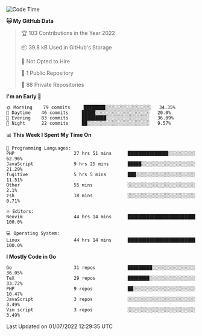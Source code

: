 
<!--START_SECTION:waka-->
![Code Time](http://img.shields.io/badge/Code%20Time-2%2C182%20hrs%203%20mins-blue)

**🐱 My GitHub Data** 

> 🏆 103 Contributions in the Year 2022
 > 
> 📦 39.8 kB Used in GitHub's Storage 
 > 
> 🚫 Not Opted to Hire
 > 
> 📜 1 Public Repository 
 > 
> 🔑 88 Private Repositories  
 > 
**I'm an Early 🐤** 

```text
🌞 Morning    79 commits     ████████░░░░░░░░░░░░░░░░░   34.35% 
🌆 Daytime    46 commits     █████░░░░░░░░░░░░░░░░░░░░   20.0% 
🌃 Evening    83 commits     █████████░░░░░░░░░░░░░░░░   36.09% 
🌙 Night      22 commits     ██░░░░░░░░░░░░░░░░░░░░░░░   9.57%

```


📊 **This Week I Spent My Time On** 

```text
💬 Programming Languages: 
PHP                      27 hrs 51 mins      ███████████████░░░░░░░░░░   62.96% 
JavaScript               9 hrs 25 mins       █████░░░░░░░░░░░░░░░░░░░░   21.29% 
fugitive                 5 hrs 5 mins        ███░░░░░░░░░░░░░░░░░░░░░░   11.51% 
Other                    55 mins             ░░░░░░░░░░░░░░░░░░░░░░░░░   2.1% 
zsh                      18 mins             ░░░░░░░░░░░░░░░░░░░░░░░░░   0.71%

🔥 Editors: 
Neovim                   44 hrs 14 mins      █████████████████████████   100.0%

💻 Operating System: 
Linux                    44 hrs 14 mins      █████████████████████████   100.0%

```

**I Mostly Code in Go** 

```text
Go                       31 repos            █████████░░░░░░░░░░░░░░░░   36.05% 
TeX                      29 repos            ████████░░░░░░░░░░░░░░░░░   33.72% 
PHP                      9 repos             ██░░░░░░░░░░░░░░░░░░░░░░░   10.47% 
JavaScript               3 repos             ░░░░░░░░░░░░░░░░░░░░░░░░░   3.49% 
Vim script               3 repos             ░░░░░░░░░░░░░░░░░░░░░░░░░   3.49%

```



 Last Updated on 01/07/2022 12:29:35 UTC
<!--END_SECTION:waka-->
